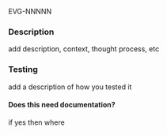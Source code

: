 EVG-NNNNN

### Description
add description, context, thought process, etc

### Testing
add a description of how you tested it

#### Does this need documentation?
if yes then where
